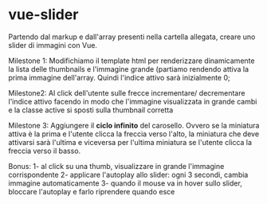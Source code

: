 # vue-slider

Partendo dal markup e dall'array presenti nella cartella allegata, creare uno slider di immagini con Vue.


Milestone 1:
Modifichiamo il template html per renderizzare dinamicamente la lista delle thumbnails e l'immagine grande (partiamo rendendo attiva la prima immagine dell'array.  Quindi l'indice attivo sarà inizialmente 0;


Milestone2:
Al click dell'utente sulle frecce incrementare/ decrementare l'indice attivo facendo in modo che l'immagine visualizzata in grande cambi e la classe active si sposti sulla thumbnail corretta


Milestone 3:
Aggiungere il **ciclo infinito** del carosello. Ovvero se la miniatura attiva è la prima e l'utente clicca la freccia verso l'alto, la miniatura che deve attivarsi sarà l'ultima e viceversa per l'ultima miniatura se l'utente clicca la freccia verso il basso.


Bonus:
1- al click su una thumb, visualizzare in grande l'immagine corrispondente
2- applicare l'autoplay allo slider: ogni 3 secondi, cambia immagine automaticamente
3- quando il mouse va in hover sullo slider, bloccare l'autoplay e farlo riprendere quando esce